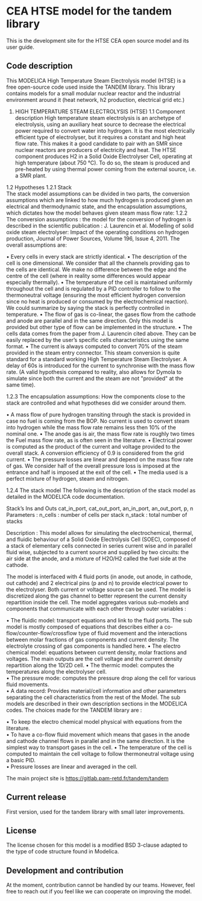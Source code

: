 # CEA HTSE model for the tandem library


This is the development site for the HTSE CEA open source model and its user guide.

## Code description

This MODELICA High Temperature Steam Electrolysis model (HTSE) is a free open-source code used inside the TANDEM library. This library contains models for a small modular nuclear reactor and the industrial environment around it (heat network, h2 production, electrical grid etc.)

1.	HIGH TEMPERATURE STEAM ELECTROLYSIS (HTSE)
1.1	Component description 
High temperature steam electrolysis is an archetype of electrolysis, using an auxiliary heat source to decrease the electrical power required to convert water into hydrogen. It is the most electrically efficient type of electrolyser, but it requires a constant and high heat flow rate. This makes it a good candidate to pair with an SMR since nuclear reactors are producers of electricity and heat. The HTSE component produces H2 in a Solid Oxide Electrolyser Cell, operating at high temperature (about 750 °C). To do so, the steam is produced and pre-heated by using thermal power coming from the external source, i.e. a SMR plant. 
 
1.2	Hypotheses 
1.2.1	Stack  
The stack model assumptions can be divided in two parts, the conversion assumptions which are linked to how much hydrogen is produced given an electrical and thermodynamic state, and the encapsulation assumptions, which dictates how the model behaves given steam mass flow rate: 
1.2.2	The conversion assumptions : the model for the conversion of hydrogen is described in the scientific publication : J. Laurencin et al. Modelling of solid oxide steam electrolyser: Impact of the operating conditions on hydrogen production, Journal of Power Sources, Volume 196, Issue 4, 2011. The overall assumptions are:  

•	Every cells in every stack are strictly identical. 
•	The description of the cell is one dimensional. We consider that all the channels providing gas to the cells are identical. We make no difference between the edge and the centre of the cell (where in reality some differences would appear especially thermally). 
•	The temperature of the cell is maintained uniformly throughout the cell and is regulated by a PID controller to follow to the thermoneutral voltage (ensuring the most efficient hydrogen conversion since no heat is produced or consumed by the electrochemical reaction). We could summarize by saying the stack is perfectly controlled in temperature. 
•	The flow of gas is co-linear, the gases flow from the cathode and anode are parallel and in the same direction. Only this model is provided but other type of flow can be implemented in the structure. 
•	The cells data comes from the paper from J. Laurencin cited above. They can be easily replaced by the user’s specific cells characteristics using the same format.
•	The current is always computed to convert 70% of the steam provided in the steam entry connector. This steam conversion is quite standard for a standard working High Temperature Steam Electrolyser. A delay of 60s is introduced for the current to synchronise with the mass flow rate. (A valid hypothesis compared to reality, also allows for Dymola to simulate since both the current and the steam are not "provided" at the same time). 

1.2.3	The encapsulation assumptions:   How the components close to the stack are controlled and what hypotheses did we consider around them. 

•	A mass flow of pure hydrogen transiting through the stack is provided in case no fuel is coming from the BOP. No current is used to convert steam into hydrogen while the mass flow rate remains less then 10% of the nominal one. 
•	The anode gas is air, the mass flow rate is roughly two times the Fuel mass flow rate, as is often seen in the literature. 
•	Electrical power is computed as the product of the current and voltage provided to the overall stack. A conversion efficiency of 0.9 is considered from the grid current. 
•	The pressure losses are linear and depend on the mass flow rate of gas. We consider half of the overall pressure loss is imposed at the entrance and half is imposed at the exit of the cell. 
•	The media used is a perfect mixture of hydrogen, steam and nitrogen.

 
 
 
1.2.4	The stack model 
The following is the description of the stack model as detailed in the MODELICA code documentation.

Stack’s Ins and Outs
cat_in_port, cat_out_port, an_in_port, an_out_port, p, n 
Parameters : 
n_cells : number of cells per stack 
n_stack : total number of stacks 

Description : 
This model allows for simulating the electrochemical, thermal, and fluidic behaviour of a Solid Oxide Electrolysis Cell (SOEC), composed of a stack of elementary cells connected in series current wise and in parallel fluid wise, subjected to a current source and supplied by two circuits: the air side at the anode, and a mixture of H2O/H2 called the fuel side at the cathode. 

The model is interfaced with 4 fluid ports (in anode, out anode, in cathode, out cathode) and 2 electrical pins (p and n) to provide electrical power to the electrolyser. Both current or voltage source can be used.
The model is discretized along the gas channel to better represent the current density repartition inside the cell. The model aggregates various sub-models and components that communicate with each other through outer variables : 

•	The fluidic model: transport equations and link to the fluid ports. The sub model is mostly composed of equations that describes either a co-flow/counter-flow/crossflow type of fluid movement and the interactions between molar fractions of gas components and current density. The electrolyte crossing of gas components is handled here. 
•	The electro chemical model: equations between current density, molar fractions and voltages. The main outputs are the cell voltage and the current density repartition along the 1D/2D cell. 
•	The thermic model: computes the temperatures along the electrolyser cell.  
•	The pressure mode: computes the pressure drop along the cell for various fluid movements.  
•	A data record: Provides material/cell information and other parameters separating the cell characteristics from the rest of the Model. 
 The sub models are described in their own description sections in the MODELICA codes. The choices made for the TANDEM library are :  
 
•	To keep the electro chemical model physical with equations from the literature.  
•	To have a co-flow fluid movement which means that gases in the anode and cathode channel flows in parallel and in the same direction. It is the simplest way to transport gases in the cell. 
•	The temperature of the cell is computed to maintain the cell voltage to follow thermoneutral voltage using a basic PID.  
•	Pressure losses are linear and averaged in the cell. 



The main project site is https://gitlab.pam-retd.fr/tandem/tandem

## Current release

First version, used for the tandem library with small later improvements.

## License

The license chosen for this model is a modified BSD 3-clause adapted to the type of code structure found in Modelica. 

## Development and contribution

At the moment, contribution cannot be handled by our teams. However, feel free to reach out if you feel like we can cooperate on improving the model. 
